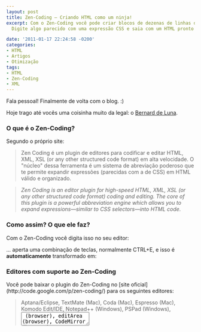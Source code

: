 ```yaml
---
layout: post
title: Zen-Coding – Criando HTML como um ninja!
excerpt: Com o Zen-Coding você pode criar blocos de dezenas de linhas de HTML rapidamente!
  Digite algo parecido com uma expressão CSS e saia com um HTML pronto para usar.

date: '2011-01-17 22:24:58 -0200'
categories:
- HTML
- Artigos
- Otimização
tags:
- HTML
- Zen-Coding
- XML
---
```

Fala pessoal! Finalmente de volta com o blog. :)

Hoje trago até vocês uma coisinha muito da legal: o [Bernard de Luna](http://www.bernarddeluna.com/).

<h3>O que é o Zen-Coding?</h3>
Segundo o próprio site:

<blockquote>Zen Coding é um plugin de editores para codificar e editar HTML, XML, XSL (or any other structured code format) em alta velocidade. O "núcleo" dessa ferramenta é um sistema de abreviação poderoso que te permite expandir expressões (parecidas com a de CSS) em HTML válido e organizado.
</blockquote>
<blockquote><em>Zen Coding is an editor plugin for high-speed  HTML, XML, XSL (or any  other structured code format) coding and  editing. The core of this  plugin is a powerful abbreviation engine  which allows you to expand  expressions—similar to CSS selectors—into  HTML code.</em>
</blockquote>
<h3>Como assim? O que ele faz?</h3>
Com o Zen-Coding você digita isso no seu editor:

<div data-gist-id="ff48f8afb8ddfceaf703" data-gist-show-loading="false"></div>

... aperta uma combinação de teclas, normalmente CTRL+E, e isso é <strong>automaticamente</strong> transformado em:

<div data-gist-id="03466b842855240f7539" data-gist-show-loading="false"></div>

<h3>Editores com suporte ao Zen-Coding</h3>
Você pode baixar o plugin do Zen-Coding no [site oficial](http://code.google.com/p/zen-coding/) para os seguintes editores:

<blockquote>Aptana/Eclipse, TextMate (Mac), Coda (Mac), Espresso (Mac), Komodo Edit/IDE, Notepad++ (Windows), PSPad (Windows), <textarea> (browser), editArea (browser), CodeMirror (browser), Dreamweaver (Windows, Mac), Sublime Text (Windows), UltraEdit (Windows), TopStyle (Windows), GEdit, BBEdit/TextWrangler (Mac), Visual Studio (Windows), EmEditor (Windows), Sakura Editor (Windows), NetBeans, IntelliJ IDEA/WebStorm/PHPStorm, Emacs, Vim e Visual Studio
</blockquote>
Nem todos são plugins oficiais, mas a maioria sim. :)

<h3>O que mais ele faz?</h3>
Vejam um exemplo que criei para vocês...

Você pode expandir a seguinte linha:

<div data-gist-id="1e068868ae1132432045" data-gist-show-loading="false"></div>

Em um template de site completo:

<div data-gist-id="422c1e071443976833c9" data-gist-show-loading="false"></div>

Esse é um bom exemplo do que ele é capaz de fazer... Mas não é um uso comum dele... A idéia é você fazer HTML muito rápido, por exemplo quando você digita <code>#menu>ul>li*5>a</code> e "expande", você ganha tempo por não ter que escrever (e organizar/identar), isso tudo:

<div data-gist-id="011dc5b5ff7222980970" data-gist-show-loading="false"></div>

<hr />
Espero que vocês tenham gostado dessa ferramenta! Ela não é novidade, mas sei que nem todo mundo conhece. ;)

Lembre-se, quanto menos tempo você gastar fazendo as tarefas que vive fazendo, mais tempo você terá pra ganhar mais dinheiro!

